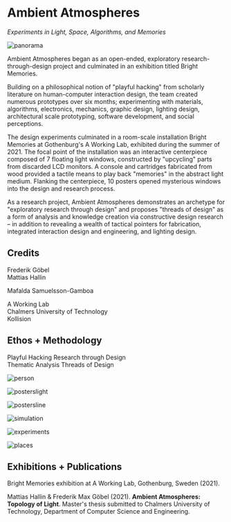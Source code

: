 # **Ambient Atmospheres**

*Experiments in Light, Space, Algorithms, and Memories*

![panorama](https://user-images.githubusercontent.com/1661078/136187547-0304da60-47a8-4f7e-83c9-e8612cbb82f6.png)

Ambient Atmospheres began as an open-ended, exploratory research-through-design project and culminated in an exhibition titled Bright Memories.

Building on a philosophical notion of "playful hacking" from scholarly literature on human-computer interaction design, the team created numerous prototypes over six months; experimenting with materials, algorithms, electronics, mechanics, graphic design, lighting design, architectural scale prototyping, software development, and social perceptions.

The design experiments culminated in a room-scale installation Bright Memories at Gothenburg's A Working Lab, exhibited during the summer of 2021. The focal point of the installation was an interactive centerpiece composed of 7 floating light windows, constructed by "upcycling" parts from discarded LCD monitors. A console and cartridges fabricated from wood provided a tactile means to play back "memories" in the abstract light medium. Flanking the centerpiece, 10 posters opened mysterious windows into the design and research process.

As a research project, Ambient Atmospheres demonstrates an archetype for "exploratory research through design" and proposes "threads of design" as a form of analysis and knowledge creation via constructive design research – in addition to revealing a wealth of tactical pointers for fabrication, integrated interaction design and engineering, and lighting design.

## **Credits**

Frederik Göbel  
Mattias Hallin  

Mafalda Samuelsson-Gamboa

A Working Lab  
Chalmers University of Technology  
Kollision  

## **Ethos** + **Methodology**

Playful Hacking
Research through Design    
Thematic Analysis
Threads of Design

![person](https://user-images.githubusercontent.com/1661078/136030946-a54acaf8-7f6a-4306-bbc2-b1d43f3477eb.png)

![posterslight](https://user-images.githubusercontent.com/1661078/136188515-7f7870c0-d55f-439f-9964-facddce66343.png)

![postersline](https://user-images.githubusercontent.com/1661078/136188551-54bac741-ecb3-4f2b-8e6c-af539f930a73.png)

![simulation](https://user-images.githubusercontent.com/1661078/136190267-b1db40c1-2635-43a7-9a19-ceeb84e17197.png)

![experiments](https://user-images.githubusercontent.com/1661078/136194668-69e760b3-8f46-4ce6-b12b-caa0695b080d.png)

![places](https://user-images.githubusercontent.com/1661078/136194204-8925ac3f-6c1d-4f7b-af19-46e69ec7b2ad.png)

## **Exhibitions** + **Publications**

Bright Memories exhibition at A Working Lab, Gothenburg, Sweden (2021).

Mattias Hallin & Frederik Max Göbel (2021). **Ambient Atmospheres: Topology of Light**. Master's thesis submitted to Chalmers University of Technology, Department of Computer Science and Engineering.
